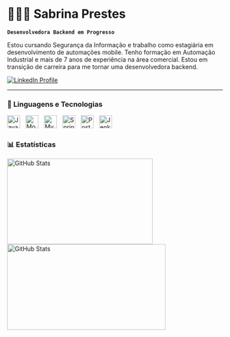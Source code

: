 # 👩🏻‍💻 Sabrina Prestes

**`Desenvolvedora Backend em Progresso`**

Estou cursando Segurança da Informação e trabalho como estagiária em desenvolvimento de automações mobile. Tenho formação em Automação Industrial e mais de 7 anos de experiência na área comercial. Estou em transição de carreira para me tornar uma desenvolvedora backend.

<p align="left">
        <a href="https://www.linkedin.com/in/sabrina-prestes-de-oliveira25/" target="_blank">
        <img 
            alt="LinkedIn Profile" 
            title="Visite meu LinkedIn" 
            src="https://custom-icon-badges.demolab.com/badge/-LinkedIn-blue?logo=linkedin&logoColor=white&style=for-the-badge&labelColor=0A66C2" 
        />
    </a>  
</p>

---


### 🤖 Linguagens e Tecnologias

<img 
    align="left" 
    alt="Java" 
    title="Java" 
    width="30px" 
    style="padding-right: 10px;" 
    src="https://cdn.jsdelivr.net/gh/devicons/devicon/icons/java/java-original.svg" 
/>

<img 
    align="left" 
    alt="MongoDB" 
    title="MongoDB" 
    width="30px" 
    style="padding-right: 10px;" 
    src="https://cdn.jsdelivr.net/gh/devicons/devicon/icons/mongodb/mongodb-original.svg" 
/>
<img 
    align="left" 
    alt="MySQL" 
    title="MySQL" 
    width="30px" 
    style="padding-right: 10px;" 
    src="https://cdn.jsdelivr.net/gh/devicons/devicon/icons/mysql/mysql-original.svg" 
/>
<img 
    align="left" 
    alt="Spring Boot" 
    title="Spring Boot" 
    width="30px" 
    style="padding-right: 10px;" 
    src="https://cdn.jsdelivr.net/gh/devicons/devicon/icons/spring/spring-original.svg" 
/>
<img 
    align="left" 
    alt="Postman" 
    title="Postman" 
    width="30px" 
    style="padding-right: 10px;" 
    src="https://cdn.jsdelivr.net/gh/devicons/devicon/icons/postman/postman-original.svg" 
/>
<img 
    align="left" 
    alt="Jenkins" 
    title="Jenkins" 
    width="30px" 
    style="padding-right: 10px;" 
    src="https://cdn.jsdelivr.net/gh/devicons/devicon/icons/jenkins/jenkins-original.svg" 
/>


<br/><br/>

### 📊 Estatísticas
<p float="left">
  <img
    align="left" 
    alt="GitHub Stats"
    height="200"
    style="padding-right: 10px;" 
    src="https://github-readme-stats.vercel.app/api?username=SabrinaPrestes&show_icons=true&theme=solarized-light&include_all_commits=true&locale=pt-br" 
    width="340"
  />
  <img
    align="left" 
    alt="GitHub Stats" 
    height="200"
    src="https://github-readme-stats.vercel.app/api/top-langs/?username=SabrinaPrestes&theme=solarized-light&layout=compact&custom_title=Tecnologias&langs_count=9" 
    width="370"
  />
</p>




